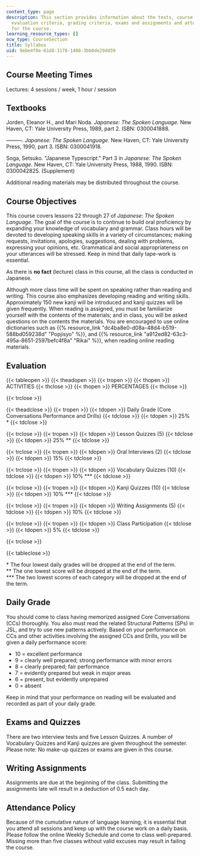 ```yaml
---
content_type: page
description: This section provides information about the texts, course objectives,
  evaluation criteria, grading criteria, exams and assignments and attendance policy
  for the course.
learning_resource_types: []
ocw_type: CourseSection
title: Syllabus
uid: 9ebe4f8e-61d8-3178-1460-3bb0de29dd59
---
```


Course Meeting Times
--------------------

Lectures: 4 sessions / week, 1 hour / session

Textbooks
---------

Jorden, Eleanor H., and Mari Noda. _Japanese: The Spoken Language._ New Haven, CT: Yale University Press, 1989, part 2. ISBN: 0300041888.

———. _Japanese: The Spoken Language._ New Haven, CT: Yale University Press, 1990, part 3. ISBN: 0300041918.

Soga, Setsuko. "Japanese Typescript." Part 3 in _Japanese: The Spoken Language._ New Haven, CT: Yale University Press, 1988, 1990. ISBN: 0300042825. (Supplement)

Additional reading materials may be distributed throughout the course.

Course Objectives
-----------------

This course covers lessons 22 through 27 of _Japanese: The Spoken Language_. The goal of the course is to continue to build oral proficiency by expanding your knowledge of vocabulary and grammar. Class hours will be devoted to developing speaking skills in a variety of circumstances; making requests, invitations, apologies, suggestions, dealing with problems, expressing your opinions, etc. Grammatical and social appropriateness on your utterances will be stressed. Keep in mind that daily tape-work is essential.

As there is **no fact** (lecture) class in this course, all the class is conducted in Japanese.

Although more class time will be spent on speaking rather than reading and writing. This course also emphasizes developing reading and writing skills. Approximately 150 new kanji will be introduced and kanji quizzes will be given frequently. When reading is assigned, you must be familiarize yourself with the contents of the materials; and in class, you will be asked questions on the contents the materials. You are encouraged to use online dictionaries such as {{% resource_link "dc4ba8e0-d08a-48d4-b519-588bd059238d" "Popjisyo" %}}, and {{% resource_link "a912ed82-63c3-495a-8651-2597befc4f8a" "Rikai" %}}, when reading online reading materials.

Evaluation
----------

{{< tableopen >}}
{{< theadopen >}}
{{< tropen >}}
{{< thopen >}}
ACTIVITIES
{{< thclose >}}
{{< thopen >}}
PERCENTAGES
{{< thclose >}}

{{< trclose >}}

{{< theadclose >}}
{{< tropen >}}
{{< tdopen >}}
Daily Grade (Core Conversations Performance and Drills)
{{< tdclose >}}
{{< tdopen >}}
25% \*
{{< tdclose >}}

{{< trclose >}}
{{< tropen >}}
{{< tdopen >}}
Lesson Quizzes (5)
{{< tdclose >}}
{{< tdopen >}}
25% \*\*
{{< tdclose >}}

{{< trclose >}}
{{< tropen >}}
{{< tdopen >}}
Oral Interviews (2)
{{< tdclose >}}
{{< tdopen >}}
15%
{{< tdclose >}}

{{< trclose >}}
{{< tropen >}}
{{< tdopen >}}
Vocabulary Quizzes (10)
{{< tdclose >}}
{{< tdopen >}}
10% \*\*\*
{{< tdclose >}}

{{< trclose >}}
{{< tropen >}}
{{< tdopen >}}
Kanji Quizzes (10)
{{< tdclose >}}
{{< tdopen >}}
10% \*\*\*
{{< tdclose >}}

{{< trclose >}}
{{< tropen >}}
{{< tdopen >}}
Writing Assignments (5)
{{< tdclose >}}
{{< tdopen >}}
10%
{{< tdclose >}}

{{< trclose >}}
{{< tropen >}}
{{< tdopen >}}
Class Participation
{{< tdclose >}}
{{< tdopen >}}
5%
{{< tdclose >}}

{{< trclose >}}

{{< tableclose >}}

\* The four lowest daily grades will be dropped at the end of the term.  
\*\* The one lowest score will be dropped at the end of the term.  
\*\*\* The two lowest scores of each category will be dropped at the end of the term.

Daily Grade
-----------

You should come to class having memorized assigned Core Conversations (CCs) thoroughly. You also must read the related Structural Patterns (SPs) in JSL, and try to use new patterns actively. Based on your performance on CCs and other activities involving the assigned CCs and Drills, you will be given a daily performance score:

*   10 = excellent performance
*   9 = clearly well prepared; strong performance with minor errors
*   8 = clearly prepared; fair performance
*   7 = evidently prepared but weak in major areas
*   6 = present, but evidently unprepared
*   0 = absent

Keep in mind that your performance on reading will be evaluated and recorded as part of your daily grade.

Exams and Quizzes
-----------------

There are two interview tests and five Lesson Quizzes. A number of Vocabulary Quizzes and Kanji quizzes are given throughout the semester. Please note: No make-up quizzes or exams are given in this course.

Writing Assignments
-------------------

Assignments are due at the beginning of the class. Submitting the assignments late will result in a deduction of 0.5 each day.

Attendance Policy
-----------------

Because of the cumulative nature of language learning, it is essential that you attend all sessions and keep up with the course work on a daily basis. Please follow the online Weekly Schedule and come to class well-prepared. Missing more than five classes without valid excuses may result in failing the course.